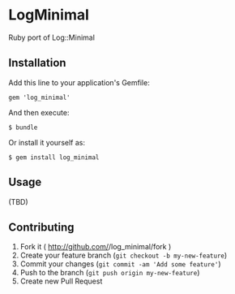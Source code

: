 # LogMinimal

Ruby port of Log::Minimal

## Installation

Add this line to your application's Gemfile:

    gem 'log_minimal'

And then execute:

    $ bundle

Or install it yourself as:

    $ gem install log_minimal

## Usage

(TBD)

## Contributing

1. Fork it ( http://github.com/<my-github-username>/log_minimal/fork )
2. Create your feature branch (`git checkout -b my-new-feature`)
3. Commit your changes (`git commit -am 'Add some feature'`)
4. Push to the branch (`git push origin my-new-feature`)
5. Create new Pull Request

